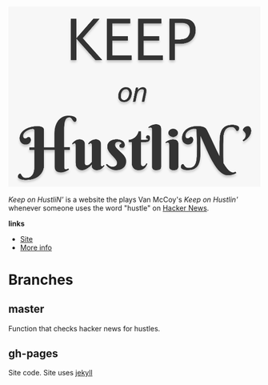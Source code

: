 <div align="center">
    <img src="/documentation/title.png" alt="Keep on HustliN'">
</div>

*Keep on HustliN'* is a website the plays Van McCoy's *Keep on Hustlin'* whenever someone uses the word "hustle" on [Hacker News](https://news.ycombinator.com).

**links**
- [Site](https://mattbierner.github.io/Keep-on-HustliN/)
- [More info](https://blog.mattbierner.com/keep-on-hustlin)


# Branches 

## master

Function that checks hacker news for hustles.

## gh-pages

Site code. Site uses [jekyll](https://jekyllrb.com)